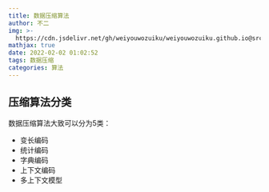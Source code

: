 ```yaml
---
title: 数据压缩算法
author: 不二
img: >-
  https://cdn.jsdelivr.net/gh/weiyouwozuiku/weiyouwozuiku.github.io@src/source/_posts/PageImg/算法/数据压缩算法.jpeg
mathjax: true
date: 2022-02-02 01:02:52
tags: 数据压缩
categories: 算法
---
```


## 压缩算法分类

数据压缩算法大致可以分为5类：

- 变长编码
- 统计编码
- 字典编码
- 上下文编码
- 多上下文模型
